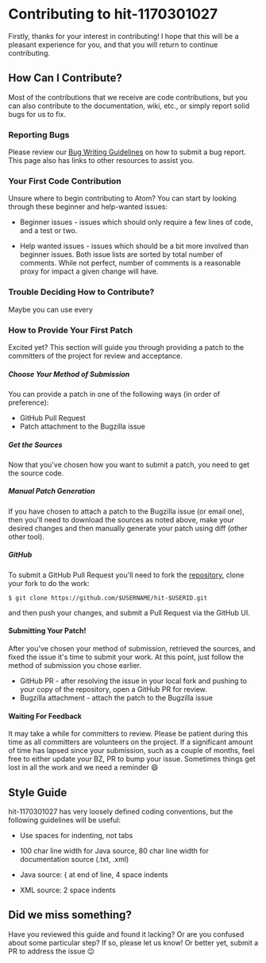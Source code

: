 ﻿﻿﻿﻿﻿﻿﻿# Contributing to hit-1170301027Firstly, thanks for your interest in contributing! I hope that this will be a pleasant experience for you, and that you will return to continuecontributing.## How Can I Contribute?Most of the contributions that we receive are code contributions, but you canalso contribute to the documentation, wiki, etc., or simply report solid bugsfor us to fix.### Reporting BugsPlease review our [ Bug Writing Guidelines](https://bz.apache.org/bugzilla/page.cgi?id=bug-writing.html) on how tosubmit a bug report. This page also has links to other resources to assistyou.### Your First Code ContributionUnsure where to begin contributing to Atom? You can start by looking through these beginner and help-wanted issues: * Beginner issues - issues which should only require a few lines of code, and a test or two.* Help wanted issues - issues which should be a bit more involved than beginner issues. Both issue lists are sorted by total number of comments. While not perfect, number of comments is a reasonable proxy for impact a given change will have.### Trouble Deciding How to Contribute?Maybe you can use every### How to Provide Your First PatchExcited yet? This section will guide you through providing a patch to thecommitters of the project for review and acceptance.##### Choose Your Method of SubmissionYou can provide a patch in one of the following ways (in order of preference):* GitHub Pull Request* Patch attachment to the Bugzilla issue##### Get the SourcesNow that you've chosen how you want to submit a patch, you need to get thesource code.##### Manual Patch GenerationIf you have chosen to attach a patch to the Bugzilla issue (or emailone), then you'll need to download the sources as noted above, make yourdesired changes and then manually generate your patch using diff (otherother tool).##### GitHubTo submit a GitHub Pull Request you'll need to fork the[repository](https://github.com/1170301027/hit-1170301027), clone your fork to do the work:```$ git clone https://github.com/$USERNAME/hit-$USERID.git```and then push your changes, and submit a Pull Request via the GitHub UI.#### Submitting Your Patch!After you've chosen your method of submission, retrieved the sources, andfixed the issue it's time to submit your work. At this point, just followthe method of submission you chose earlier.* GitHub PR - after resolving the issue in your local fork and pushing to yourcopy of the repository, open a GitHub PR for review.* Bugzilla attachment - attach the patch to the Bugzilla issue#### Waiting For FeedbackIt may take a while for committers to review. Please be patient during thistime as all committers are volunteers on the project. If a significant amountof time has lapsed since your submission, such as a couple of months, feel freeto either update your BZ, PR to bump yourissue. Sometimes things get lost in all the work and we need a reminder :smile:## Style Guidehit-1170301027 has very loosely defined coding conventions, but the followingguidelines will be useful:* Use spaces for indenting, not tabs* 100 char line width for Java source, 80 char line width for documentationsource (.txt, .xml)* Java source: { at end of line, 4 space indents* XML source: 2 space indents## Did we miss something?Have you reviewed this guide and found it lacking? Or are you confused aboutsome particular step? If so, please let us know! Or better yet, submit a PR toaddress the issue :wink: